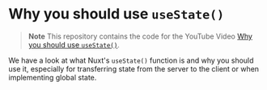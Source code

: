 # Why you should use `useState()`

> **Note**
> This repository contains the code for the YouTube Video [Why you should use `useState()`](https://www.youtube.com/watch?v=mv0WcBABcIk).

We have a look at what Nuxt's `useState()` function is and why you should use it, especially for transferring state from the server to the client or when implementing global state.
